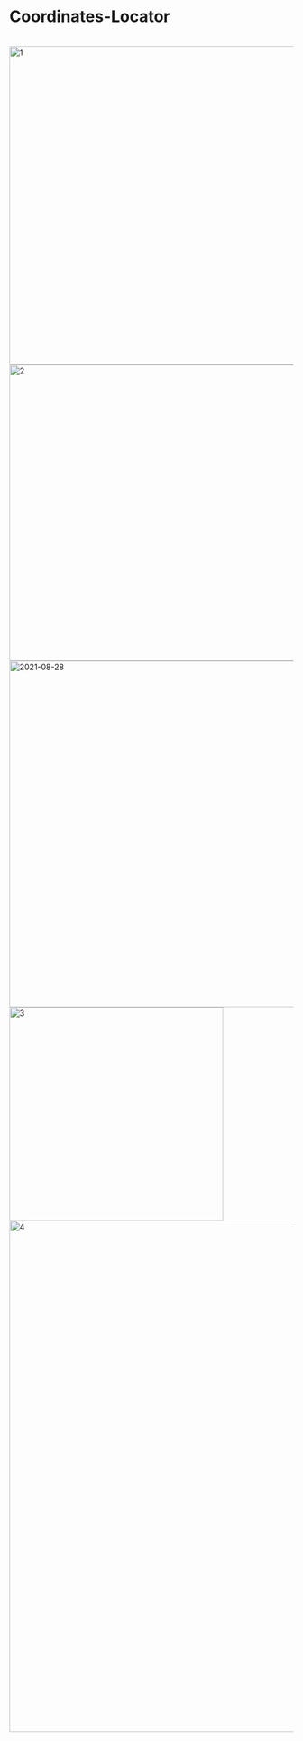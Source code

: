 # Coordinates-Locator

<br />
<img width="565" alt="1" src="https://user-images.githubusercontent.com/57047863/129791312-4f9c3005-6b6c-4f1e-a14d-b12f2090ba24.png">

<br />
<img width="525" alt="2" src="https://user-images.githubusercontent.com/57047863/129791428-e53a7fd4-53fd-404d-92ae-230ef05d1dc1.png">

<br />
<img width="614" alt="2021-08-28" src="https://user-images.githubusercontent.com/57047863/131225245-f00509e8-168a-461c-9b63-c9eb63516962.png">

<br />
<img width="379" alt="3" src="https://user-images.githubusercontent.com/57047863/129791509-a102d663-2aab-4002-b5c6-efc42f422a0d.png">

<br />
<img width="907" alt="4" src="https://user-images.githubusercontent.com/57047863/129791574-264bd494-36a3-4bf1-affd-bb5c9b39a78b.png">

<br />
